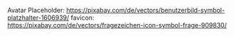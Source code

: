 Avatar Placeholder: https://pixabay.com/de/vectors/benutzerbild-symbol-platzhalter-1606939/
favicon: https://pixabay.com/de/vectors/fragezeichen-icon-symbol-frage-909830/